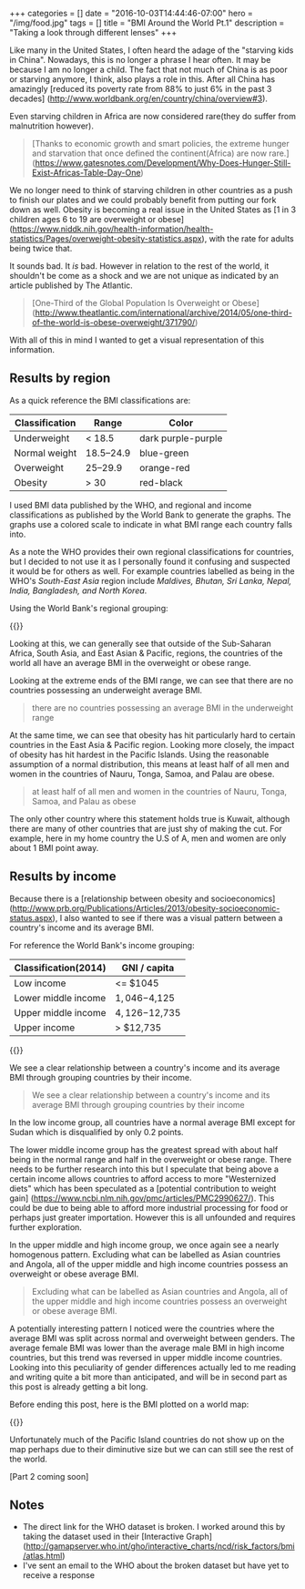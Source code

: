 +++
categories = []
date = "2016-10-03T14:44:46-07:00"
hero = "/img/food.jpg"
tags = []
title = "BMI Around the World Pt.1"
description = "Taking a look through different lenses"
+++

Like many in the United States, I often heard the adage of the "starving kids in China".
Nowadays, this is no longer a phrase I hear often. It may be because I
am no longer a child. The fact that not much of China is as poor or starving anymore,
I think, also plays a role in this. After all China has amazingly [reduced its poverty
rate from 88% to just 6% in the past 3 decades]
(http://www.worldbank.org/en/country/china/overview#3).

Even starving children in Africa are now considered rare(they do suffer from malnutrition however).

>[Thanks to economic growth and smart policies, the extreme hunger and starvation
that once defined the continent(Africa) are now rare.]
(https://www.gatesnotes.com/Development/Why-Does-Hunger-Still-Exist-Africas-Table-Day-One)

We no longer need to think of starving children in other countries as a push
to finish our plates and we could probably benefit from putting our fork down
as well. Obesity is becoming a real issue in the United States as
[1 in 3 children ages 6 to 19 are overweight or obese]
(https://www.niddk.nih.gov/health-information/health-statistics/Pages/overweight-obesity-statistics.aspx),
with the rate for adults being twice that.

It sounds bad. It *is* bad. However in relation to the rest of the world, it
shouldn't be come as a shock and we are not unique as indicated by an article
published by The Atlantic.

>[One-Third of the Global Population Is Overweight or Obese]
(http://www.theatlantic.com/international/archive/2014/05/one-third-of-the-world-is-obese-overweight/371790/)

With all of this in mind I wanted to get a visual representation of this information.

## Results by region

As a quick reference the BMI classifications are:

Classification  |    Range   |   Color
--------------- | ---------- | -----------
Underweight     |  < 18.5    |  dark purple-purple
Normal weight   |  18.5–24.9 |  blue-green
Overweight      |  25–29.9   |  orange-red
Obesity         |  > 30      |  red-black


I used BMI data published by the WHO, and regional and income classifications
as published by the World Bank to generate the graphs. The graphs use a colored
scale to indicate in what BMI range each country falls into.

As a note the WHO provides their own regional classifications for countries,
but I decided to not use it as I personally found it confusing and suspected it
would be for others as well. For example countries labelled as being in the
WHO's *South-East Asia* region include *Maldives, Bhutan, Sri Lanka, Nepal, India, Bangladesh, and North Korea*.

Using the World Bank's regional grouping:

{{<highchartsTreeBMI src="/charts/bmi.json" metasrc="/charts/worldbank2014m.json" id="bmi-wb-region" grouping="wbRegion" title="Mean BMI By World Bank Region">}}

Looking at this, we can generally see that outside of the Sub-Saharan Africa,
South Asia, and East Asian & Pacific, regions, the countries of the world all
have an average BMI in the overweight or obese range.

Looking at the extreme ends of the BMI range, we can see that there are no countries
possessing an underweight average BMI.

> there are no countries possessing an average BMI in the underweight range

At the same time, we can see that obesity has hit particularly hard to certain countries
in the East Asia & Pacific region. Looking more closely, the impact
of obesity has hit hardest in the Pacific Islands. Using the reasonable assumption
of a normal distribution, this means at least half of all men and women in the
countries of Nauru, Tonga, Samoa, and Palau are obese.

> at least half of all men and women in the countries of Nauru, Tonga, Samoa,
and Palau as obese

The only other country where this statement holds true is Kuwait, although there
are many of other countries that are just shy of making the cut. For example, here in my
home country the U.S of A, men and women are only about 1 BMI point away.

## Results by income

Because there is a [relationship between obesity and socioeconomics]
(http://www.prb.org/Publications/Articles/2013/obesity-socioeconomic-status.aspx),
I also wanted to see if there was a visual pattern between a country's income and
its average BMI.

For reference the World Bank's income grouping:

Classification(2014) |  GNI / capita
-------------------- | --------------
Low income           |  <= $1045
Lower middle income  |  $1,046-$4,125
Upper middle income  |  $4,126-$12,735
Upper income         |  > $12,735

{{<highchartsTreeBMI src="/charts/bmi.json" metasrc="/charts/worldbank2014m.json" id="bmi-wb-income" grouping="income" title="Mean BMI By World Bank Income Group">}}

We see a clear relationship between a country's income and its average BMI
through grouping countries by their income.

>We see a clear relationship between a country's income and its average BMI
through grouping countries by their income

In the low income group, all countries have a normal average BMI except for Sudan
which is disqualified by only 0.2 points.

The lower middle income group has the greatest spread with about half being in
the normal range and half in the overweight or obese range. There needs to be
further research into this but I speculate that being above a certain income allows
countries to afford access to more "Westernized diets" which has been speculated
as a [potential contribution to weight gain]
(https://www.ncbi.nlm.nih.gov/pmc/articles/PMC2990627/). This could be due to
being able to afford more industrial processing for food or perhaps just greater
importation. However this is all unfounded and requires further exploration.

In the upper middle and high income group, we once again see a nearly homogenous
pattern. Excluding what can be labelled as Asian countries and Angola, all of the
upper middle and high income countries possess an overweight or obese average BMI.

>Excluding what can be labelled as Asian countries and Angola, all of the
upper middle and high income countries possess an overweight or obese average BMI.

A potentially interesting pattern I noticed were the countries where the average
BMI was split across normal and overweight between genders. The average female BMI
was lower than the average male BMI in high income countries, but this trend was
reversed in upper middle income countries. Looking into this peculiarity of gender
differences actually led to me reading and writing quite a bit more than
anticipated, and will be in second part as this post is already getting a bit long.

Before ending this post, here is the BMI plotted on a world map:

{{<highchartsMapBMI src="/charts/bmi.json" id="bmi-world-map" title="Mean BMI By Country 2014">}}

Unfortunately much of the Pacific Island countries do not show up on the map
perhaps due to their diminutive size but we can can still see the rest of
the world.

[Part 2 coming soon]

## Notes
- The direct link for the WHO dataset is broken. I worked around this by taking
the dataset used in their [Interactive Graph]
(http://gamapserver.who.int/gho/interactive_charts/ncd/risk_factors/bmi/atlas.html)
- I've sent an email to the WHO about the broken dataset but have yet to receive a response
